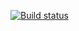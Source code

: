 [![Build status](https://ci.appveyor.com/api/projects/status/a0jfu5im0u8jmddn/branch/master?svg=true)](https://ci.appveyor.com/project/fattota/apici/branch/master)